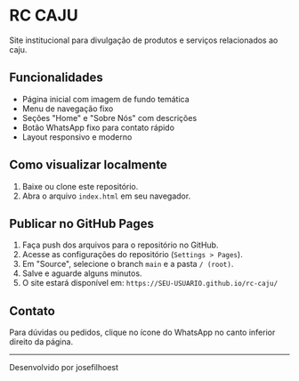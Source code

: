# RC CAJU

Site institucional para divulgação de produtos e serviços relacionados ao caju.

## Funcionalidades
- Página inicial com imagem de fundo temática
- Menu de navegação fixo
- Seções "Home" e "Sobre Nós" com descrições
- Botão WhatsApp fixo para contato rápido
- Layout responsivo e moderno

## Como visualizar localmente
1. Baixe ou clone este repositório.
2. Abra o arquivo `index.html` em seu navegador.

## Publicar no GitHub Pages
1. Faça push dos arquivos para o repositório no GitHub.
2. Acesse as configurações do repositório (`Settings > Pages`).
3. Em "Source", selecione o branch `main` e a pasta `/ (root)`.
4. Salve e aguarde alguns minutos.
5. O site estará disponível em: `https://SEU-USUARIO.github.io/rc-caju/`

## Contato
Para dúvidas ou pedidos, clique no ícone do WhatsApp no canto inferior direito da página.

---
Desenvolvido por josefilhoest
